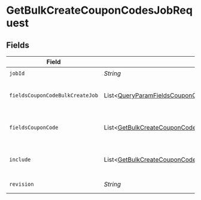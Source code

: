 # GetBulkCreateCouponCodesJobRequest


## Fields

| Field                                                                                                                                            | Type                                                                                                                                             | Required                                                                                                                                         | Description                                                                                                                                      | Example                                                                                                                                          |
| ------------------------------------------------------------------------------------------------------------------------------------------------ | ------------------------------------------------------------------------------------------------------------------------------------------------ | ------------------------------------------------------------------------------------------------------------------------------------------------ | ------------------------------------------------------------------------------------------------------------------------------------------------ | ------------------------------------------------------------------------------------------------------------------------------------------------ |
| `jobId`                                                                                                                                          | *String*                                                                                                                                         | :heavy_check_mark:                                                                                                                               | ID of the job to retrieve.                                                                                                                       | 01GSQPBF74KQ5YTDEPP41T1BZH                                                                                                                       |
| `fieldsCouponCodeBulkCreateJob`                                                                                                                  | List\<[QueryParamFieldsCouponCodeBulkCreateJob](../../models/operations/QueryParamFieldsCouponCodeBulkCreateJob.md)>                             | :heavy_minus_sign:                                                                                                                               | For more information please visit https://developers.klaviyo.com/en/v2024-10-15/reference/api-overview#sparse-fieldsets                          |                                                                                                                                                  |
| `fieldsCouponCode`                                                                                                                               | List\<[GetBulkCreateCouponCodesJobQueryParamFieldsCouponCode](../../models/operations/GetBulkCreateCouponCodesJobQueryParamFieldsCouponCode.md)> | :heavy_minus_sign:                                                                                                                               | For more information please visit https://developers.klaviyo.com/en/v2024-10-15/reference/api-overview#sparse-fieldsets                          |                                                                                                                                                  |
| `include`                                                                                                                                        | List\<[GetBulkCreateCouponCodesJobQueryParamInclude](../../models/operations/GetBulkCreateCouponCodesJobQueryParamInclude.md)>                   | :heavy_minus_sign:                                                                                                                               | For more information please visit https://developers.klaviyo.com/en/v2024-10-15/reference/api-overview#relationships                             |                                                                                                                                                  |
| `revision`                                                                                                                                       | *String*                                                                                                                                         | :heavy_check_mark:                                                                                                                               | API endpoint revision (format: YYYY-MM-DD[.suffix])                                                                                              |                                                                                                                                                  |